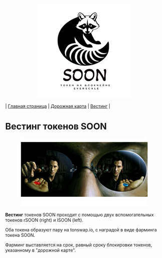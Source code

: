 <p align='center'><img src='https://raw.githubusercontent.com/SOONTOKEN/soontoken.github.io/main/img/logo.png' width='300'></p>

| [Главная страница](https://soontoken.github.io) | [Дорожная карта](/roadmap) | [Вестинг](/vesting) |

# Вестинг токенов SOON

<p align='center'><img src='https://raw.githubusercontent.com/SOONTOKEN/soontoken.github.io/470364d9903a82581836460013b4c89ef3be2ae3/vesting/morfeus.jpg' width='80%'></p>

**Вестинг** токенов SOON проходит с помощью двух вспомогательных токенов rSOON (right) и lSOON (left). 

Оба токена образуют пару на tonswap.io, с наградой в виде фарминга токена SOON. 

Фарминг выставляется на срок, равный сроку блокировки токенов, указанному в "дорожной карте".
